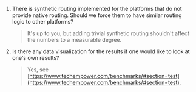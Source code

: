 1. There is synthetic routing implemented for the platforms that do not provide native routing. Should we force them to have similar routing logic to other platforms?

    > It's up to you, but adding trivial synthetic routing shouldn't affect the numbers to a measurable degree.

2. Is there any data visualization for the results if one would like to look at one's own results?

    > Yes, see [https://www.techempower.com/benchmarks/#section=test](https://www.techempower.com/benchmarks/#section=test).
